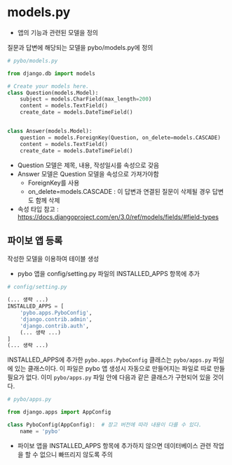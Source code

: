 # models.py

* 앱의 기능과 관련된 모델을 정의



질문과 답변에 해당되는 모델을 pybo/models.py에 정의

```python
# pybo/models.py

from django.db import models

# Create your models here.
class Question(models.Model):
    subject = models.CharField(max_length=200)
    content = models.TextField()
    create_date = models.DateTimeField()


class Answer(models.Model):
    question = models.ForeignKey(Question, on_delete=models.CASCADE)
    content = models.TextField()
    create_date = models.DateTimeField()
```

* Question 모델은 제목, 내용, 작성일시를 속성으로 갖음
* Answer 모델은 Question 모델을 속성으로 가져가야함
  * ForeignKey를 사용
  * on_delete=models.CASCADE : 이 답변과 연결된 질문이 삭제될 경우 답변도 함께 삭제
* 속성 타입 참고 : https://docs.djangoproject.com/en/3.0/ref/models/fields/#field-types



## 파이보 앱 등록

작성한 모델을 이용하여 테이블 생성



* pybo 앱을 config/setting.py 파일의 INSTALLED_APPS 항목에 추가

```python
# config/setting.py

(... 생략 ...)
INSTALLED_APPS = [
    'pybo.apps.PyboConfig',
    'django.contrib.admin',
    'django.contrib.auth',
    (... 생략 ...)
]
(... 생략 ...)
```

INSTALLED_APPS에 추가한 `pybo.apps.PyboConfig` 클래스는 `pybo/apps.py` 파일에 있는 클래스이다. 이 파일은 pybo 앱 생성시 자동으로 만들어지는 파일로 따로 만들 필요가 없다. 이미 `pybo/apps.py` 파일 안에 다음과 같은 클래스가 구현되어 있을 것이다.

```python
# pybo/apps.py

from django.apps import AppConfig

class PyboConfig(AppConfig):  # 장고 버전에 따라 내용이 다를 수 있다.
    name = 'pybo'
```

* 파이보 앱을 INSTALLED_APPS 항목에 추가하지 않으면 데이터베이스 관련 작업을 할 수 없으니 빠뜨리지 않도록 주의